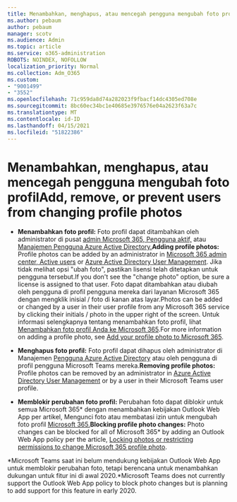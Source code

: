 ```yaml
---
title: Menambahkan, menghapus, atau mencegah pengguna mengubah foto profil
ms.author: pebaum
author: pebaum
manager: scotv
ms.audience: Admin
ms.topic: article
ms.service: o365-administration
ROBOTS: NOINDEX, NOFOLLOW
localization_priority: Normal
ms.collection: Adm_O365
ms.custom:
- "9001499"
- "3552"
ms.openlocfilehash: 71c959da8d74a282023f9fbacf14dc4305ed708e
ms.sourcegitcommit: 8bc60ec34bc1e40685e3976576e04a2623f63a7c
ms.translationtype: MT
ms.contentlocale: id-ID
ms.lasthandoff: 04/15/2021
ms.locfileid: "51822386"
---
```

# <a name="add-remove-or-prevent-users-from-changing-profile-photos"></a><span data-ttu-id="054f1-102">Menambahkan, menghapus, atau mencegah pengguna mengubah foto profil</span><span class="sxs-lookup"><span data-stu-id="054f1-102">Add, remove, or prevent users from changing profile photos</span></span>

- <span data-ttu-id="054f1-103">**Menambahkan foto profil:** Foto profil dapat ditambahkan oleh administrator di pusat [admin Microsoft 365, Pengguna aktif,](https://admin.microsoft.com/Adminportal/Home?source=applauncher#/users) atau [Manajemen Pengguna Azure Active Directory.](https://portal.azure.com/#blade/Microsoft_AAD_IAM/UsersManagementMenuBlade/AllUsers)</span><span class="sxs-lookup"><span data-stu-id="054f1-103">**Adding profile photos:** Profile photos can be added by an administrator in [Microsoft 365 admin center, Active users](https://admin.microsoft.com/Adminportal/Home?source=applauncher#/users) or  [Azure Active Directory User Management](https://portal.azure.com/#blade/Microsoft_AAD_IAM/UsersManagementMenuBlade/AllUsers).</span></span>  <span data-ttu-id="054f1-104">Jika tidak melihat opsi "ubah foto", pastikan lisensi telah ditetapkan untuk pengguna tersebut.</span><span class="sxs-lookup"><span data-stu-id="054f1-104">If you don't see the "change photo" option, be sure a license is assigned to that user.</span></span> <span data-ttu-id="054f1-105">Foto dapat ditambahkan atau diubah oleh pengguna di profil pengguna mereka dari layanan Microsoft 365 dengan mengklik inisial / foto di kanan atas layar.</span><span class="sxs-lookup"><span data-stu-id="054f1-105">Photos can be added or changed by a user in their user profile from any Microsoft 365 service by clicking their initials / photo in the upper right of the screen.</span></span> <span data-ttu-id="054f1-106">Untuk informasi selengkapnya tentang menambahkan foto profil, lihat [Menambahkan foto profil Anda ke Microsoft 365](https://support.office.com/article/add-your-profile-photo-to-office-365-2eaf93fd-b3f1-43b9-9cdc-bdcd548435b7).</span><span class="sxs-lookup"><span data-stu-id="054f1-106">For more information on adding a profile photo, see [Add your profile photo to Microsoft 365](https://support.office.com/article/add-your-profile-photo-to-office-365-2eaf93fd-b3f1-43b9-9cdc-bdcd548435b7).</span></span>

- <span data-ttu-id="054f1-107">**Menghapus foto profil:** Foto profil dapat dihapus oleh administrator di Manajemen [Pengguna Azure Active Directory](https://portal.azure.com/#blade/Microsoft_AAD_IAM/UsersManagementMenuBlade/AllUsers) atau oleh pengguna di profil pengguna Microsoft Teams mereka.</span><span class="sxs-lookup"><span data-stu-id="054f1-107">**Removing profile photos:** Profile photos can be removed by an administrator in [Azure Active Directory User Management](https://portal.azure.com/#blade/Microsoft_AAD_IAM/UsersManagementMenuBlade/AllUsers) or by a user in their Microsoft Teams user profile.</span></span>

- <span data-ttu-id="054f1-108">**Memblokir perubahan foto profil:** Perubahan foto dapat diblokir untuk semua Microsoft 365\* dengan menambahkan kebijakan Outlook Web App per artikel, Mengunci foto atau membatasi izin untuk mengubah foto profil [Microsoft 365.](https://answers.microsoft.com/msoffice/forum/msoffice_o365admin-mso_dep365-mso_o365b/locking-photos-or-restricting-permissions-to/1d19ae4f-de5d-4c3d-a0ad-4b8b8ac32e3d)</span><span class="sxs-lookup"><span data-stu-id="054f1-108">**Blocking profile photo changes:** Photo changes can be blocked for all of Microsoft 365\* by adding an Outlook Web App policy per the article, [Locking photos or restricting permissions to change Microsoft 365 profile photo](https://answers.microsoft.com/msoffice/forum/msoffice_o365admin-mso_dep365-mso_o365b/locking-photos-or-restricting-permissions-to/1d19ae4f-de5d-4c3d-a0ad-4b8b8ac32e3d).</span></span>

<span data-ttu-id="054f1-109">\*Microsoft Teams saat ini belum mendukung kebijakan Outlook Web App untuk memblokir perubahan foto, tetapi berencana untuk menambahkan dukungan untuk fitur ini di awal 2020.</span><span class="sxs-lookup"><span data-stu-id="054f1-109">\*Microsoft Teams does not currently support the Outlook Web App policy to block photo changes but is planning to add support for this feature in early 2020.</span></span>
